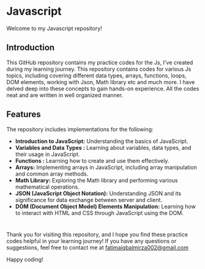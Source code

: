 
# Javascript
Welcome to my Javascript repository!
 
 ## Introduction
This GitHub repository contains my practice codes for the Js, I've created during my learning journey. This repository contains codes for various Js topics, 
including covering different data types, arrays, functions, loops, DOM elements, working with Json, Math library etc and much more. 
I have delved deep into these concepts to gain hands-on experience. All the codes neat and are written in well organized manner.

## Features
The repository includes implementations for the following:

- **Introduction to JavaScript:** Understanding the basics of JavaScript.
- **Variables and Data Types :** Learning about variables, data types, and their usage in JavaScript.
- **Functions :** Learning how to create and use them effectively.
- **Arrays:** Implementing arrays in JavaScript, including array manipulation and common array methods.
- **Math Library:** Exploring the Math library and performing various mathematical operations.
- **JSON (JavaScript Object Notation):** Understanding JSON and its significance for data exchange between server and client.
- **DOM (Document Object Model) Elements Manipulation:** Learning how to interact with HTML and CSS through JavaScript using the DOM.

# 
Thank you for visiting this repository, and I hope you find these practice codes helpful in your learning journey! If you have any questions or suggestions, 
feel free to contact me at fatimaiqbalmirza002@gmail.com

Happy coding!
